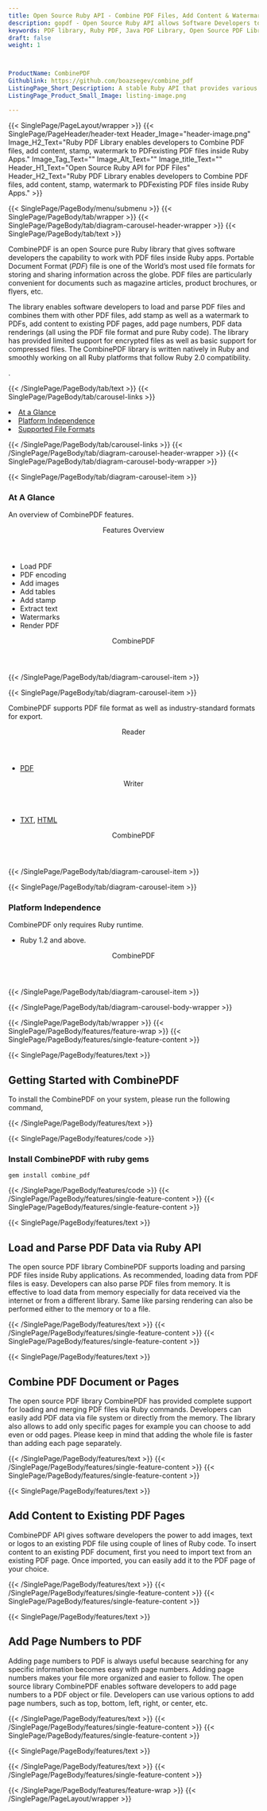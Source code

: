 ```yaml
---
title: Open Source Ruby API - Combine PDF Files, Add Content & Watermark
description: gopdf - Open Source Ruby API allows Software Developers to Combine PDF files, add content, stamp, watermark to existing PDF files via Ruby library.
keywords: PDF library, Ruby PDF, Java PDF Library, Open Source PDF Library, Ruby PDF programming, Ruby PDF APIs, Ruby PDF library, create PDF Documents, insert images to PDF, add list to PDF files, Extract Text from PDF, Split PDF to many, fill a PDF form, Extract data from PDF forms, Print a PDF file, PDF to PNG conversion, convert PDF to JPEG, Digitally sign PDF files
draft: false
weight: 1



ProductName: CombinePDF 
Githublink: https://github.com/boazsegev/combine_pdf
ListingPage_Short_Description: A stable Ruby API that provides various functions for PDF document generation and manipulation such as load and parse PDF files or combine PDF documents.
ListingPage_Product_Small_Image: listing-image.png 

---
```


{{< SinglePage/PageLayout/wrapper >}}
{{< SinglePage/PageHeader/header-text
Header_Image="header-image.png"
Image_H2_Text="Ruby PDF Library enables developers to Combine PDF files, add content, stamp, watermark to PDFexisting PDF files inside Ruby Apps."
Image_Tag_Text=""
Image_Alt_Text=""
Image_title_Text=""
Header_H1_Text="Open Source Ruby API for PDF Files"
Header_H2_Text="Ruby PDF Library enables developers to Combine PDF files, add content, stamp, watermark to PDFexisting PDF files inside Ruby Apps." >}}

{{< SinglePage/PageBody/menu/submenu >}}
{{< SinglePage/PageBody/tab/wrapper >}}
{{< SinglePage/PageBody/tab/diagram-carousel-header-wrapper >}}
{{< SinglePage/PageBody/tab/text >}}



<p>CombinePDF is an open Source pure Ruby library that gives software developers the capability to work with PDF files inside Ruby apps. Portable Document Format (<em>PDF</em>) file is one of the World’s most used file formats for storing and sharing information across the globe. PDF files are particularly convenient for documents such as magazine articles, product brochures, or flyers, etc.</p>
<p>The library enables software developers to load and parse PDF files and combines them with other PDF files, add stamp as well as a watermark to PDFs, add content to existing PDF pages, add page numbers, PDF data renderings (all using the PDF file format and pure Ruby code). The library has provided limited support for encrypted files as well as basic support for compressed files. The CombinePDF library is written natively in Ruby and smoothly working on all Ruby platforms that follow Ruby 2.0 compatibility.</p>
<p>.</p>

{{< /SinglePage/PageBody/tab/text >}}
{{< SinglePage/PageBody/tab/carousel-links >}}

<li data-target="#diagramcarousel" data-slide-to="0"><a href="#">At a Glance</a></li>
<li data-target="#diagramcarousel" data-slide-to="2"><a href="#">Platform Independence</a></li>
<li data-target="#diagramcarousel" data-slide-to="1"><a class="activetab" href="#">Supported File Formats</a></li>


{{< /SinglePage/PageBody/tab/carousel-links >}}
{{< /SinglePage/PageBody/tab/diagram-carousel-header-wrapper >}}
{{< SinglePage/PageBody/tab/diagram-carousel-body-wrapper >}}

{{< SinglePage/PageBody/tab/diagram-carousel-item >}}
<h3>At A Glance</h3>
<p>An overview of CombinePDF features.</p>
<div class="diagram1 d1-poi">
<div class="d1-row">
<div class="d1-col d1-right"><header>Features Overview</header>
<ul>
<li>Load PDF</li>
<li>PDF encoding</li>
<li>Add images</li>
<li>Add tables</li>
<li>Add stamp</li>
<li>Extract text</li>
<li>Watermarks</li>
<li>Render PDF</li>
</ul>
</div>
</div>
<div class="d1-logo" style="border: none;"><!--<img src='listing-image.png' alt="Compression APIs for .NET" />--><header>CombinePDF</header><footer><small></small></footer></div>
<!--/logo--></div>
<!--/diagram1-->
{{< /SinglePage/PageBody/tab/diagram-carousel-item >}}

{{< SinglePage/PageBody/tab/diagram-carousel-item >}}
<p>CombinePDF supports PDF file format as well as industry-standard formats for export.</p>
<div class="diagram1 d2 d1-poi">
<div class="d1-row">
<div class="d1-col d1-left"><header><i class="fa fa-arrows-v"> </i> Reader</header>
<ul>
<li><a href="https://docs.fileformat.com/pdf/">PDF</a></li>
</ul>
</div>
<!--/left-->
<div class="d1-col d1-right"><header><i class="fa fa-long-arrow-down"> </i> Writer</header>
<ul>
<li><a href="https://docs.fileformat.com/word-processing/txt/">TXT</a>, <a href="https://docs.fileformat.com/web/html/">HTML</a> </li>
</ul>
</div>
<!--/right--></div>
<!--/row-->
<div class="d1-logo" style="border: none;"><!--<img src='listing-image.png' alt="Compression APIs for .NET" />--><header>CombinePDF</header><footer><small></small></footer></div>
<!--/logo--></div>
<!--/diagram2-->
{{< /SinglePage/PageBody/tab/diagram-carousel-item >}}

{{< SinglePage/PageBody/tab/diagram-carousel-item >}}
<h3>Platform Independence</h3>
<p>CombinePDF only requires Ruby runtime.</p>
<div class="diagram1 d1-poi">
<div class="d1-row">
<div class="d1-col d1-right"><!--<header><i class="fa fa-cubes">` </i></header-->
<ul>
<li>Ruby 1.2 and above.</li>
</ul>
</div>
<!--/left
<div class="d1-col d1-right">&nbsp;</div> --> <!--/right--></div>
<!--/row-->
<div class="d1-logo" style="border: none;"><!--<img src='listing-image.png' alt="Compression APIs for .NET" />--><header>CombinePDF</header><footer><small></small></footer></div>
<!--/logo--></div>
<!--/diagram2 -->
{{< /SinglePage/PageBody/tab/diagram-carousel-item >}}

{{< /SinglePage/PageBody/tab/diagram-carousel-body-wrapper >}}

{{< /SinglePage/PageBody/tab/wrapper >}}
{{< SinglePage/PageBody/features/feature-wrap >}}
{{< SinglePage/PageBody/features/single-feature-content >}}

{{< SinglePage/PageBody/features/text >}}
<h2 class="h2title">Getting Started with CombinePDF</h2>
<p>To install the CombinePDF on your system, please run the following command, </p>
{{< /SinglePage/PageBody/features/text >}}

{{< SinglePage/PageBody/features/code >}}
<h3>Install CombinePDF with ruby gems</h3>
<pre><code class="html">gem install combine_pdf <br></code></pre>

{{< /SinglePage/PageBody/features/code >}}
{{< /SinglePage/PageBody/features/single-feature-content >}}
{{< SinglePage/PageBody/features/single-feature-content >}}

{{< SinglePage/PageBody/features/text >}}
<h2 class="h2title">Load and Parse PDF Data via Ruby API</h2>
<p>The open source PDF library CombinePDF supports loading and parsing PDF files inside Ruby applications. As recommended, loading data from PDF files is easy. Developers can also parse PDF files from memory. It is effective to load data from memory especially for data received via the internet or from a different library. Same like parsing rendering can also be performed either to the memory or to a file.</p>

{{< /SinglePage/PageBody/features/text >}}
{{< /SinglePage/PageBody/features/single-feature-content >}}
{{< SinglePage/PageBody/features/single-feature-content >}}

{{< SinglePage/PageBody/features/text >}}
<h2 class="h2title">Combine PDF Document or Pages</h2>
<p>The open source PDF library CombinePDF has provided complete support for loading and merging PDF files via Ruby commands. Developers can easily add PDF data via file system or directly from the memory. The library also allows to add only specific pages for example you can choose to add even or odd pages. Please keep in mind that adding the whole file is faster than adding each page separately.</p>

{{< /SinglePage/PageBody/features/text >}}
{{< /SinglePage/PageBody/features/single-feature-content >}}
{{< SinglePage/PageBody/features/single-feature-content >}}

{{< SinglePage/PageBody/features/text >}}
<h2 class="h2title">Add Content to Existing PDF Pages</h2>
<p>CombinePDF API gives software developers the power to add images, text or logos to an existing PDF file using couple of lines of Ruby code. To insert content to an existing PDF document, first you need to import text from an existing PDF page. Once imported, you can easily add it to the PDF page of your choice.</p>

{{< /SinglePage/PageBody/features/text >}}
{{< /SinglePage/PageBody/features/single-feature-content >}}
{{< SinglePage/PageBody/features/single-feature-content >}}

{{< SinglePage/PageBody/features/text >}}
<h2 class="h2title">Add Page Numbers to PDF</h2>
<p>Adding page numbers to PDF is always useful because searching for any specific information becomes easy with page numbers. Adding page numbers makes your file more organized and easier to follow. The open source library CombinePDF enables software developers to add page numbers to a PDF object or file. Developers can use various options to add page numbers, such as top, bottom, left, right, or center, etc.</p>

{{< /SinglePage/PageBody/features/text >}}
{{< /SinglePage/PageBody/features/single-feature-content >}}
{{< SinglePage/PageBody/features/single-feature-content >}}

{{< SinglePage/PageBody/features/text >}}
 
{{< /SinglePage/PageBody/features/text >}}
{{< /SinglePage/PageBody/features/single-feature-content >}}

{{< /SinglePage/PageBody/features/feature-wrap >}}
{{< /SinglePage/PageLayout/wrapper >}}